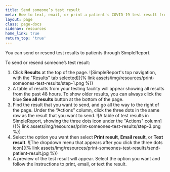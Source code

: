 ```yaml
---
title: Send someone’s test result
meta: How to text, email, or print a patient's COVID-19 test result from SimpleReport
layout: page
class: page-docs
sidenav: resources
home_link: true
return_top: 'true'
---
```


You can send or resend test results to patients through SimpleReport.

To send or resend someone’s test result:
1. Click **Results** at the top of the page.
![SimpleReport's top navigation, with the "Results" tab selected]({% link assets/img/resources/print-someones-test-results/step-1.png %})
2. A table of results from your testing facility will appear showing all results from the past 48 hours. To show older results, you can always click the blue **See all results** button at the bottom of the page.
3. Find the result that you want to send, and go all the way to the right of the page. Under the “Actions” column, click the three dots in the same row as the result that you want to send.
![A table of test results in SimpleReport, showing the three dots icon under the "Actions" column]({% link assets/img/resources/print-someones-test-results/step-3.png %})
4. Select the option you want then select **Print result**, **Email result**, or **Text result**.
![The dropdown menu that appears after you click the three dots icon]({% link assets/img/resources/print-someones-test-results/send-patient-result.jpg %})
5. A preview of the test result will appear. Select the option you want and follow the instructions to print, email, or text the result.
